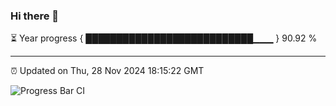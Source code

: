 ### Hi there 👋

⏳ Year progress { ███████████████████████████▁▁▁ } 90.92 %

---

⏰ Updated on Thu, 28 Nov 2024 18:15:22 GMT

![Progress Bar CI](https://github.com/code-lakshay/GitHub-Actions-Demo/workflows/Progress%20Bar%20CI/badge.svg)
